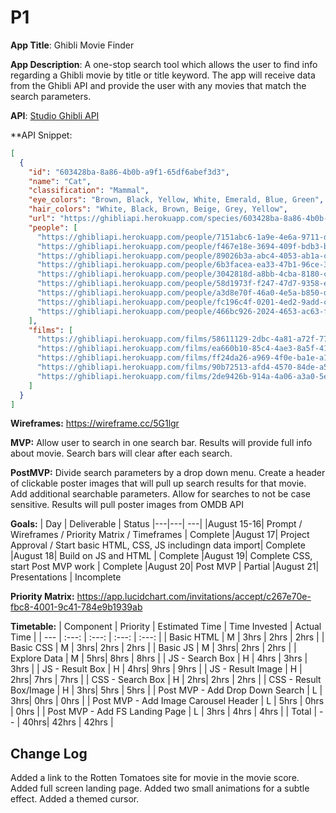 # P1

**App Title**: Ghibli Movie Finder

**App Description**: A one-stop search tool which allows the user to find info regarding a Ghibli movie by title or title keyword.  The app will receive data from the Ghibli API and provide the user with any movies that match the search parameters. 

**API**: [Studio Ghibli API](https://ghibliapi.herokuapp.com/#)

**API Snippet: 

``` JSON
[
  {
    "id": "603428ba-8a86-4b0b-a9f1-65df6abef3d3",
    "name": "Cat",
    "classification": "Mammal",
    "eye_colors": "Brown, Black, Yellow, White, Emerald, Blue, Green",
    "hair_colors": "White, Black, Brown, Beige, Grey, Yellow",
    "url": "https://ghibliapi.herokuapp.com/species/603428ba-8a86-4b0b-a9f1-65df6abef3d3",
    "people": [
      "https://ghibliapi.herokuapp.com/people/7151abc6-1a9e-4e6a-9711-ddb50ea572ec",
      "https://ghibliapi.herokuapp.com/people/f467e18e-3694-409f-bdb3-be891ade1106",
      "https://ghibliapi.herokuapp.com/people/89026b3a-abc4-4053-ab1a-c6d2eea68faa",
      "https://ghibliapi.herokuapp.com/people/6b3facea-ea33-47b1-96ce-3fc737b119b8",
      "https://ghibliapi.herokuapp.com/people/3042818d-a8bb-4cba-8180-c19249822d57",
      "https://ghibliapi.herokuapp.com/people/58d1973f-f247-47d7-9358-e56cb0d2b5a6",
      "https://ghibliapi.herokuapp.com/people/a3d8e70f-46a0-4e5a-b850-db01620d6b92",
      "https://ghibliapi.herokuapp.com/people/fc196c4f-0201-4ed2-9add-c6403f7c4d32",
      "https://ghibliapi.herokuapp.com/people/466bc926-2024-4653-ac63-fe52f2dc8c7b"
    ],
    "films": [
      "https://ghibliapi.herokuapp.com/films/58611129-2dbc-4a81-a72f-77ddfc1b1b49",
      "https://ghibliapi.herokuapp.com/films/ea660b10-85c4-4ae3-8a5f-41cea3648e3e",
      "https://ghibliapi.herokuapp.com/films/ff24da26-a969-4f0e-ba1e-a122ead6c6e3",
      "https://ghibliapi.herokuapp.com/films/90b72513-afd4-4570-84de-a56c312fdf81",
      "https://ghibliapi.herokuapp.com/films/2de9426b-914a-4a06-a3a0-5e6d9d3886f6"
    ]
  }
]
```

**Wireframes:** https://wireframe.cc/5G1lgr

**MVP:** 
Allow user to search in one search bar.
Results will provide full info about movie.
Search bars will clear after each search.

**PostMVP:**
Divide search parameters by a drop down menu.
Create a header of clickable poster images that will pull up search results for that movie.
Add additional searchable parameters.
Allow for searches to not be case sensitive.
Results will pull poster images from OMDB API

**Goals:**
|  Day | Deliverable | Status
|---|---| ---|
|August 15-16| Prompt / Wireframes / Priority Matrix / Timeframes | Complete
|August 17| Project Approval / Start basic HTML, CSS, JS includingn data import| Complete
|August 18| Build on JS and HTML | Complete
|August 19| Complete CSS, start Post MVP work | Complete
|August 20| Post MVP | Partial
|August 21| Presentations | Incomplete

**Priority Matrix:**
https://app.lucidchart.com/invitations/accept/c267e70e-fbc8-4001-9c41-784e9b1939ab


**Timetable:**
| Component | Priority | Estimated Time | Time Invested | Actual Time |
| --- | :---: |  :---: | :---: | :---: |
| Basic HTML | M | 3hrs | 2hrs | 2hrs | 
| Basic CSS | M | 3hrs| 2hrs | 2hrs |
| Basic JS | M | 3hrs| 2hrs | 2hrs |
| Explore Data | M | 5hrs| 8hrs | 8hrs |
| JS - Search Box | H | 4hrs | 3hrs | 3hrs |
| JS - Result Box | H | 4hrs| 9hrs | 9hrs |
| JS - Result Image | H | 2hrs| 7hrs | 7hrs |
| CSS - Search Box | H | 2hrs| 2hrs | 2hrs |
| CSS - Result Box/Image | H | 3hrs| 5hrs | 5hrs |
| Post MVP - Add Drop Down Search | L | 3hrs| 0hrs | 0hrs |
| Post MVP - Add Image Carousel Header | L | 5hrs | 0hrs | 0hrs |
| Post MVP - Add FS Landing Page | L | 3hrs | 4hrs | 4hrs |
| Total | -- | 40hrs| 42hrs | 42hrs |


## Change Log
Added a link to the Rotten Tomatoes site for movie in the movie score.
Added full screen landing page.
Added two small animations for a subtle effect.
Added a themed cursor.
